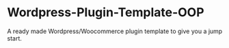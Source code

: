 # Wordpress-Plugin-Template-OOP
A ready made Wordpress/Woocommerce plugin template to give you a jump start.
